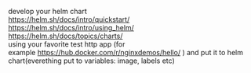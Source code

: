 develop your helm chart  
https://helm.sh/docs/intro/quickstart/  
https://helm.sh/docs/intro/using_helm/  
https://helm.sh/docs/topics/charts/  
using your favorite test http app (for example https://hub.docker.com/r/nginxdemos/hello/ ) and put it to helm chart(everething put to variables: image, labels etc)